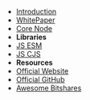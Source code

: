 - [Introduction](/ "BitShares Blockchain - Documentation")
- [WhitePaper](whitepaper "BitShares Blockchain - Whitepaper")
- [Core Node](bitshares-core "BitShares Blockchain - Core Node")
- **Libraries**
- [JS ESM](bitsharesjs "BitShares Blockchain - BitSharesJS")
- [JS CJS](btsdex "BitShares Blockchain - btsdex")
- **Resources**
- [Official Website](https://bitshares.github.io)
- [Official GitHub](https://github.com/bitshares)
- [Awesome Bitshares](https://github.com/bitshares/awesome-bitshares)

